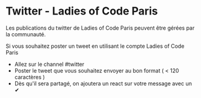 # Twitter - Ladies of Code Paris

Les publications du twitter de Ladies of Code Paris peuvent être gérées par la communauté. 

Si vous souhaitez poster un tweet en utilisant le compte Ladies of Code Paris

- Allez sur le channel #twitter 
- Poster le tweet que vous souhaitez envoyer au bon format ( < 120 caractères )
- Dès qu'il sera partagé, on ajoutera un react sur votre message avec un ✔ 
